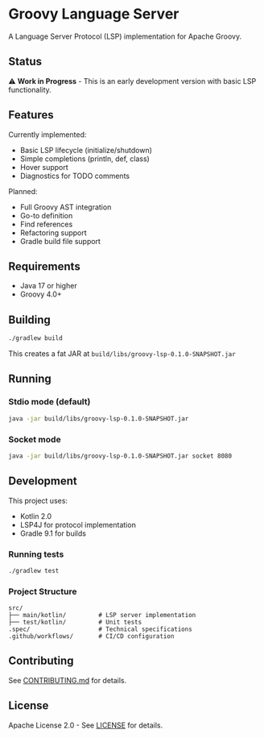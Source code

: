 # Groovy Language Server

A Language Server Protocol (LSP) implementation for Apache Groovy.

## Status

⚠️ **Work in Progress** - This is an early development version with basic LSP functionality.

## Features

Currently implemented:

- Basic LSP lifecycle (initialize/shutdown)
- Simple completions (println, def, class)
- Hover support
- Diagnostics for TODO comments

Planned:

- Full Groovy AST integration
- Go-to definition
- Find references
- Refactoring support
- Gradle build file support

## Requirements

- Java 17 or higher
- Groovy 4.0+

## Building

```bash
./gradlew build
```

This creates a fat JAR at `build/libs/groovy-lsp-0.1.0-SNAPSHOT.jar`

## Running

### Stdio mode (default)

```bash
java -jar build/libs/groovy-lsp-0.1.0-SNAPSHOT.jar
```

### Socket mode

```bash
java -jar build/libs/groovy-lsp-0.1.0-SNAPSHOT.jar socket 8080
```

## Development

This project uses:

- Kotlin 2.0
- LSP4J for protocol implementation
- Gradle 9.1 for builds

### Running tests

```bash
./gradlew test
```

### Project Structure

```
src/
├── main/kotlin/         # LSP server implementation
├── test/kotlin/         # Unit tests
.spec/                   # Technical specifications
.github/workflows/       # CI/CD configuration
```

## Contributing

See [CONTRIBUTING.md](CONTRIBUTING.md) for details.

## License

Apache License 2.0 - See [LICENSE](LICENSE) for details.
